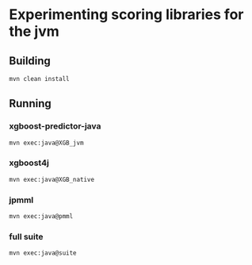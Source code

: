 # Experimenting scoring libraries for the jvm

## Building
```bash
mvn clean install
```

## Running 

### xgboost-predictor-java
```bash
mvn exec:java@XGB_jvm
```

### xgboost4j
```bash
mvn exec:java@XGB_native
```

### jpmml
```bash
mvn exec:java@pmml
```

### full suite
```bash
mvn exec:java@suite
```
